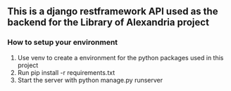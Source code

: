 ## This is a django restframework API used as the backend for the Library of Alexandria project


### How to setup your environment
1. Use venv to create a environment for the python packages used in this project
2. Run pip install -r requirements.txt
3. Start the server with python manage.py runserver
